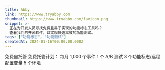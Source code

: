 ```yaml
---
title: Abby
link: https://www.tryabby.com
thumbnail: https://www.tryabby.com/favicon.png
snippet: >-
  正在为开发人员寻找免费且易于实现的功能标志工具吗？
  查看我们的开源软件，以实现快速高效的功能测试。
tags: ["功能标志", "功能测试"]
createdAt: 2024-01-16T00:00:00.000Z
---
```

免费自托管
免费托管计划：
每月 1,000 个事件
1 个 A/B 测试
3 个功能标志/远程配置变量
5 个环境